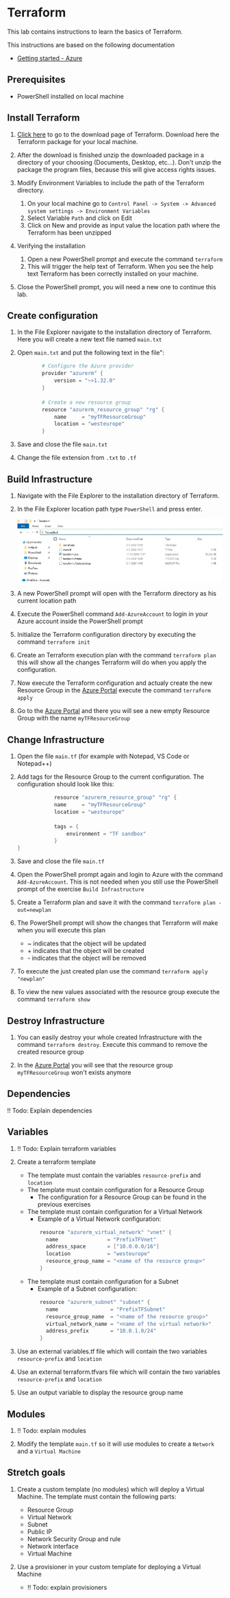 # Terraform

This lab contains instructions to learn the basics of Terraform.

This instructions are based on the following documentation
- [Getting started - Azure](https://learn.hashicorp.com/terraform?track=azure#azure)

## Prerequisites
- PowerShell installed on local machine

## Install Terraform
1. [Click here](https://www.terraform.io/downloads.html) to go to the download page of Terraform. Download here the Terraform package for your local machine.

1. After the download is finished unzip the downloaded package in a directory of your choosing (Documents, Desktop, etc...). Don't unzip the package the program files, because this will give access rights issues.

1. Modify Environment Variables to include the path of the Terraform directory.
    1. On your local machine go to `Control Panel -> System -> Advanced system settings -> Environment Variables`
    1. Select Variable `Path` and click on Edit
    1. Click on New and provide as input value the location path where the Terraform has been unzipped

1. Verifying the installation
    1. Open a new PowerShell prompt and execute the command `terraform`
    1. This will trigger the help text of Terraform. When you see the help text Terraform has been correctly installed on your machine.

1. Close the PowerShell prompt, you will need a new one to continue this lab.

## Create configuration
1. In the File Explorer navigate to the installation directory of Terraform. Here you will create a new text file named `main.txt`

1. Open `main.txt` and put the following text in the file":
    ```PowerShell
    		# Configure the Azure provider
			provider "azurerm" {
			    version = "~>1.32.0"
			}
			
			# Create a new resource group
			resource "azurerm_resource_group" "rg" {
			    name     = "myTFResourceGroup"
			    location = "westeurope"
			}
    ```

1. Save and close the file `main.txt`

1. Change the file extension from `.txt` to `.tf`

## Build Infrastructure
1. Navigate with the File Explorer to the installation directory of Terraform. 
1. In the File Explorer location path type `PowerShell` and press enter.

    ![alt text](../images/terraform-powershell.png "")

1. A new PowerShell prompt will open with the Terraform directory as his current location path

1. Execute the PowerShell command `Add-AzureAccount` to login in your Azure account inside the PowerShell prompt

1. Initialize the Terraform configuration directory by executing the command `terraform init`

1. Create an Terraform execution plan with the command `terraform plan` this will show all the changes Terraform will do when you apply the configuration.

1. Now execute the Terraform configuration and actualy create the new Resource Group in the [Azure Portal](https://portal.azure.com) execute the command `terraform apply`

1. Go to the [Azure Portal](https://portal.azure.com) and there you will see a new empty Resource Group with the name `myTFResourceGroup`

## Change Infrastructure
1. Open the file `main.tf` (for example with Notepad, VS Code or Notepad++)

1. Add tags for the Resource Group to the current configuration. The configuration should look like this:
    ```PowerShell
    			resource "azurerm_resource_group" "rg" {
			    name     = "myTFResourceGroup"
			    location = "westeurope"
			
			    tags = {
			        environment = "TF sandbox"
			    }
    }
    ```

1. Save and close the file `main.tf`

1. Open the PowerShell prompt again and login to Azure with the command `Add-AzureAccount`. This is not needed when you still use the PowerShell prompt of the exercise `Build Infrastructure`

1. Create a Terraform plan and save it with the command `terraform plan -out=newplan`

1. The PowerShell prompt will show the changes that Terraform will make when you will execute this plan
    - ~ indicates that the object will be updated
    - \+ indicates that the object will be created
    - \- indicates that the object will be removed

1. To execute the just created plan use the command `terraform apply "newplan"`

1. To view the new values associated with the resource group execute the command `terraform show`

## Destroy Infrastructure
1. You can easily destroy your whole created Infrastructure with the command `terraform destroy`. Execute this command to remove the created resource group

1. In the [Azure Portal](https://portal.azure.com) you will see that the resource group `myTFResourceGroup` won't exists anymore

## Dependencies
!! Todo: Explain dependencies

## Variables
1. !! Todo: Explain terraform variables

1. Create a terraform template 
    - The template must contain the variables `resource-prefix` and `location`
    - The template must contain configuration for a Resource Group
        - The configuration for a Resource Group can be found in the previous exercises
    - The template must contain configuration for a Virtual Network
        - Example of a Virtual Network configuration:
        ```PowerShell
        	resource "azurerm_virtual_network" "vnet" {
			  name                = "PrefixTFVnet"
			  address_space       = ["10.0.0.0/16"]
			  location            = "westeurope"
			  resource_group_name = "<name of the resource group>"
			}
        ```
    - The template must contain configuration for a Subnet
        - Example of a Subnet configuration:
        ```Powershell
        	resource "azurerm_subnet" "subnet" {
			  name                 = "PrefixTFSubnet"
			  resource_group_name  = "<name of the resource group>"
			  virtual_network_name = "<name of the virtual network>"
			  address_prefix       = "10.0.1.0/24"
            }
        ```

1. Use an external variables.tf file which will contain the two variables `resource-prefix` and `location`

1. Use an external terraform.tfvars file which will contain the two variables `resource-prefix` and `location`

1. Use an output variable to display the resource group name

## Modules
1. !! Todo: explain modules

1. Modify the template `main.tf` so it will use modules to create a `Network` and a `Virtual Machine`

## Stretch goals
1. Create a custom template (no modules) which will deploy a Virtual Machine. The template must contain the following parts:
    - Resource Group
    - Virtual Network
    - Subnet
    - Public IP
    - Network Security Group and rule
    - Network interface
    - Virtual Machine

1. Use a provisioner in your custom template for deploying a Virtual Machine
    - !! Todo: explain provisioners
